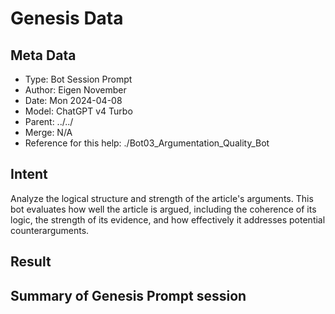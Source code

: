 # Genesis Data

## Meta Data

- Type: Bot Session Prompt 
- Author: Eigen November
- Date: Mon 2024-04-08
- Model: ChatGPT v4 Turbo
- Parent: ../../
- Merge: N/A
- Reference for this help: ./Bot03_Argumentation_Quality_Bot

## Intent

Analyze the logical structure and strength of the article's arguments. This bot evaluates how well the article is argued, including the coherence of its logic, the strength of its evidence, and how effectively it addresses potential counterarguments.


## Result



## Summary of Genesis Prompt session


